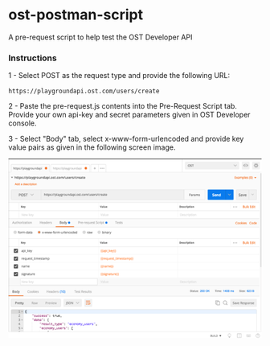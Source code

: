 # ost-postman-script
A pre-request script to help test the OST Developer API

### Instructions

1 - Select POST as the request type and provide the following URL:
```
https://playgroundapi.ost.com/users/create
```
2 - Paste the pre-request.js contents into the Pre-Request Script tab. Provide your own api-key and secret parameters given in OST Developer console.

3 - Select "Body" tab, select x-www-form-urlencoded and provide key value pairs as given in the following screen image.

![alt text](https://raw.githubusercontent.com/hammadtq/ost-postman-script/master/ost-postman-config.png)
